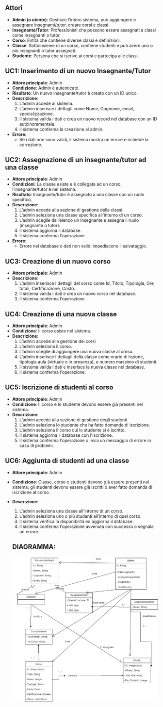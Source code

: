 ## Attori
- **Admin (o utente)**: Gestisce l'intero sistema, può aggiungere e assegnare insegnanti/tutor, creare corsi e classi.
- **Insegnante/Tutor**: Professionisti che possono essere assegnati a classi come insegnanti o tutor.
- **Corso**: Entità che contiene diverse classi e definizioni.
- **Classe**: Sottoinsieme di un corso, contiene studenti e può avere uno o più insegnanti o tutor assegnati.
- **Studente**: Persona che si iscrive ai corsi e partecipa alle classi.

## UC1: Inserimento di un nuovo Insegnante/Tutor
- **Attore principale**: Admin
- **Condizione**: Admin è autenticato.
- **Risultato**: Un nuovo insegnante/tutor è creato con un ID unico.
- **Descrizione**:
  1. L’admin accede al sistema.
  2. L’admin inserisce i dettagli come Nome, Cognome, email, specializzazione.
  3. Il sistema valida i dati e crea un nuovo record nel database con un ID autoincrementale.
  4. Il sistema conferma la creazione al admin.
- **Errore**:
  - Se i dati non sono validi, il sistema mostra un errore e richiede la correzione.

## UC2: Assegnazione di un insegnante/tutor ad una classe
- **Attore principale**: Admin
- **Condizioni**: La classe esiste e è collegata ad un corso, l’insegnante/tutor è nel sistema.
- **Risultato**: Insegnante/tutor è assegnato a una classe con un ruolo specifico.
- **Descrizione**:
  1. L’admin accede alla sezione di gestione delle classi.
  2. L’admin seleziona una classe specifica all'interno di un corso.
  3. L’admin sceglie dall’elenco un Insegnante e assegna il ruolo (insegnante o tutor).
  4. Il sistema aggiorna il database.
  5. Il sistema conferma l'operazione.
- **Errore**:
  - Errore nel database o dati non validi impediscono il salvataggio.

## UC3: Creazione di un nuovo corso
- **Attore principale**: Admin
- **Descrizione**:
  1. L’admin inserisce i dettagli del corso come Id, Titolo, Tipologia, Ore totali, Certificazione, Costo.
  2. Il sistema valida i dati e crea un nuovo corso nel database.
  3. Il sistema conferma l'operazione.

## UC4: Creazione di una nuova classe
- **Attore principale**: Admin
- **Condizione**: Il corso esiste nel sistema.
- **Descrizione**:
  1. L’admin accede alla gestione dei corsi
    2. L’admin seleziona il corso.
  3. L’admin sceglie di aggiungere una nuova classe al corso.
  4. L’admin inserisce i dettagli della classe come orario di lezione, tipologia aula (virtuale o in presenza), e numero massimo di studenti.
  5. Il sistema valida i dati e inserisce la nuova classe nel database.
  6. Il sistema conferma l'operazione.

## UC5: Iscrizione di studenti al corso
- **Attore principale**: Admin
- **Condizione**: Il corso e lo studente devono essere già presenti nel sistema.
- **Descrizione**:
  1. L’admin accede alla sezione di gestione degli studenti.
  2. L’admin seleziona lo studente che ha fatto domanda di iscrizione.
  3. L’admin seleziona il corso cui lo studente si è iscritto.
  4. Il sistema aggiorna il database con l'iscrizione.
  5. Il sistema conferma l'operazione o invia un messaggio di errore in caso di problemi.

## UC6: Aggiunta di studenti ad una classe
- **Attore principale**: Admin
- **Condizione**: Classe, corso e studenti devono già essere presenti nel sistema; gli studenti devono essere già iscritti o aver fatto domanda di iscrizione al corso.
- **Descrizione**:
  1. L’admin seleziona una classe all'interno di un corso.
  2. L’admin seleziona uno o più studenti all'interno di quel corso.
  3. Il sistema verifica la disponibilità ed aggiorna il database.
  4. Il sistema conferma l'operazione avvenuta con successo o segnala un errore.



  ## DIAGRAMMA:

  ![UML-Tech-Academy](java-uml-academy.drawio.png)

